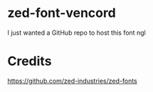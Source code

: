 # zed-font-vencord
I just wanted a GitHub repo to host this font ngl


# Credits
https://github.com/zed-industries/zed-fonts
